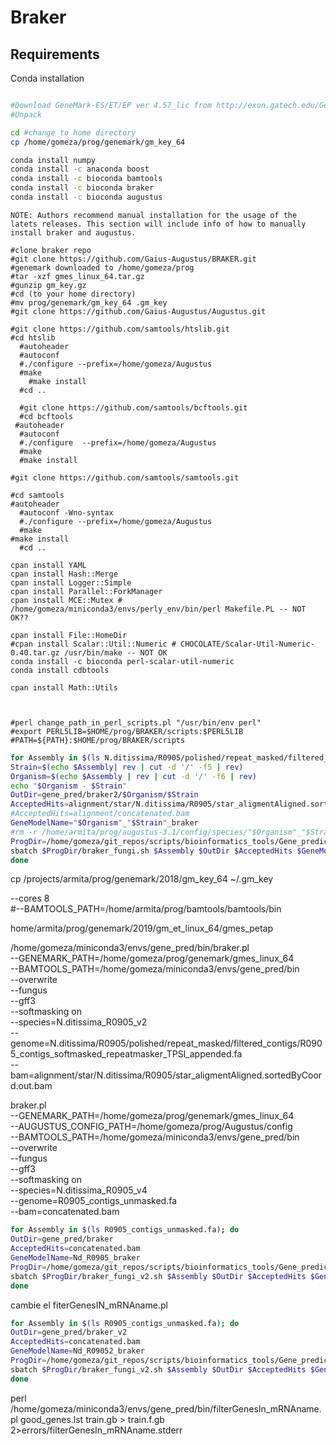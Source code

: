 
# Braker

## Requirements

Conda installation

```bash

#Download GeneMark-ES/ET/EP ver 4.57_lic from http://exon.gatech.edu/GeneMark/license_download.cgi. to /home/gomeza/prog/genemark
#Unpack

cd #change to home directory
cp /home/gomeza/prog/genemark/gm_key_64   

conda install numpy
conda install -c anaconda boost
conda install -c bioconda bamtools
conda install -c bioconda braker
conda install -c bioconda augustus
```




```
NOTE: Authors recommend manual installation for the usage of the latets releases. This section will include info of how to manually install braker and augustus.

#clone braker repo
#git clone https://github.com/Gaius-Augustus/BRAKER.git
#genemark downloaded to /home/gomeza/prog
#tar -xzf gmes_linux_64.tar.gz 
#gunzip gm_key.gz 
#cd (to your home directory)
#mv prog/genemark/gm_key_64 .gm_key
#git clone https://github.com/Gaius-Augustus/Augustus.git

#git clone https://github.com/samtools/htslib.git
#cd htslib
  #autoheader
  #autoconf
  #./configure --prefix=/home/gomeza/Augustus
  #make
    #make install
  #cd ..

  #git clone https://github.com/samtools/bcftools.git
  #cd bcftools
 #autoheader
  #autoconf
  #./configure  --prefix=/home/gomeza/Augustus
  #make
  #make install

#git clone https://github.com/samtools/samtools.git

#cd samtools
#autoheader
  #autoconf -Wno-syntax
  #./configure --prefix=/home/gomeza/Augustus
  #make
#make install
  #cd ..

cpan install YAML
cpan install Hash::Merge
cpan install Logger::Simple
cpan install Parallel::ForkManager
cpan install MCE::Mutex # /home/gomeza/miniconda3/envs/perly_env/bin/perl Makefile.PL -- NOT OK??

cpan install File::HomeDir
#cpan install Scalar::Util::Numeric # CHOCOLATE/Scalar-Util-Numeric-0.40.tar.gz /usr/bin/make -- NOT OK
conda install -c bioconda perl-scalar-util-numeric
conda install cdbtools

cpan install Math::Utils



#perl change_path_in_perl_scripts.pl "/usr/bin/env perl"
#export PERL5LIB=$HOME/prog/BRAKER/scripts:$PERL5LIB
#PATH=${PATH}:$HOME/prog/BRAKER/scripts
```





```bash
for Assembly in $(ls N.ditissima/R0905/polished/repeat_masked/filtered_contigs/*_contigs_softmasked_repeatmasker_TPSI_appended.fa); do
Strain=$(echo $Assembly| rev | cut -d '/' -f5 | rev)
Organism=$(echo $Assembly | rev | cut -d '/' -f6 | rev)
echo "$Organism - $Strain"
OutDir=gene_pred/braker2/$Organism/$Strain
AcceptedHits=alignment/star/N.ditissima/R0905/star_aligmentAligned.sortedByCoord.out.bam
#AcceptedHits=alignment/concatenated.bam
GeneModelName="$Organism"_"$Strain"_braker
#rm -r /home/armita/prog/augustus-3.1/config/species/"$Organism"_"$Strain"_braker
ProgDir=/home/gomeza/git_repos/scripts/bioinformatics_tools/Gene_prediction
sbatch $ProgDir/braker_fungi.sh $Assembly $OutDir $AcceptedHits $GeneModelName
done
```
cp /projects/armita/prog/genemark/2018/gm_key_64  ~/.gm_key

--cores 8 \
#--BAMTOOLS_PATH=/home/armita/prog/bamtools/bamtools/bin 

home/armita/prog/genemark/2019/gm_et_linux_64/gmes_petap 

/home/gomeza/miniconda3/envs/gene_pred/bin/braker.pl \
  --GENEMARK_PATH=/home/gomeza/prog/genemark/gmes_linux_64 \
  --BAMTOOLS_PATH=/home/gomeza/miniconda3/envs/gene_pred/bin \
  --overwrite \
  --fungus \
  --gff3 \
  --softmasking on \
  --species=N.ditissima_R0905_v2 \
  --genome=N.ditissima/R0905/polished/repeat_masked/filtered_contigs/R0905_contigs_softmasked_repeatmasker_TPSI_appended.fa \
  --bam=alignment/star/N.ditissima/R0905/star_aligmentAligned.sortedByCoord.out.bam 

  braker.pl \
  --GENEMARK_PATH=/home/gomeza/prog/genemark/gmes_linux_64 \
  --AUGUSTUS_CONFIG_PATH=/home/gomeza/prog/Augustus/config \
  --BAMTOOLS_PATH=/home/gomeza/miniconda3/envs/gene_pred/bin \
  --overwrite \
  --fungus \
  --gff3 \
  --softmasking on \
  --species=N.ditissima_R0905_v4 \
  --genome=R0905_contigs_unmasked.fa \
  --bam=concatenated.bam

  ```bash
for Assembly in $(ls R0905_contigs_unmasked.fa); do
OutDir=gene_pred/braker
AcceptedHits=concatenated.bam
GeneModelName=Nd_R0905_braker
ProgDir=/home/gomeza/git_repos/scripts/bioinformatics_tools/Gene_prediction
sbatch $ProgDir/braker_fungi_v2.sh $Assembly $OutDir $AcceptedHits $GeneModelName
done
```
cambie el fiterGenesIN_mRNAname.pl
  ```bash
for Assembly in $(ls R0905_contigs_unmasked.fa); do
OutDir=gene_pred/braker_v2
AcceptedHits=concatenated.bam
GeneModelName=Nd_R09052_braker
ProgDir=/home/gomeza/git_repos/scripts/bioinformatics_tools/Gene_prediction
sbatch $ProgDir/braker_fungi_v2.sh $Assembly $OutDir $AcceptedHits $GeneModelName
done
```

perl /home/gomeza/miniconda3/envs/gene_pred/bin/filterGenesIn_mRNAname.pl good_genes.lst train.gb > train.f.gb 2>errors/filterGenesIn_mRNAname.stderr
